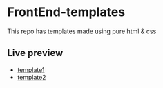 # FrontEnd-templates
This repo has templates made using pure html & css
## Live preview
 * [template1](https://omarali3.github.io/FrontEnd-templates/template1/)
 * [template2](https://omarali3.github.io/FrontEnd-templates/template2/)
